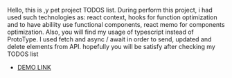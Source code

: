  Hello, this is ,y pet project TODOS list. During perform this project, i had used such technologies as: react context, hooks for function optimization and to have abiliity use functional components, react memo for components optimization. Also, you will find my usage of typescript instead of ProtoType. I used fetch and async / await in order to send, updated and delete elements from API. hopefully you will be satisfy after checking my TODOS list 
 
 - [DEMO LINK](https://vladimir-arkanov.github.io/Todos---project/)
